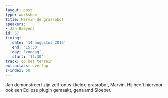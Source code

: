 ```yaml
---
layout: post
type: workshop
title: Marvin de grasrobot
speakers:
- Jan Baeyens
id: 57
timing: 
   date: '14 augustus 2016'
   end: '15:30'
   day: 'zondag'
   start: '14:30'
track: op het terrein
extraclass: overlap
z-index: 50
---
```

Jan demonstreert zijn zelf-ontwikkelde grasrobot, Marvin. Hij heeft hiervoor ook een Eclipse plugin gemaakt, genaamd Sloeber.